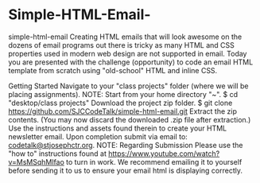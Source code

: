 # Simple-HTML-Email-
simple-html-email
Creating HTML emails that will look awesome on the dozens of email programs out there is tricky as many HTML and CSS properties used in modern web design are not supported in email.
Today you are presented with the challenge (opportunity) to code an email HTML template from scratch using "old-school" HTML and inline CSS.

Getting Started
Navigate to your "class projects" folder (where we will be placing assignments). 
NOTE: Start from your home directory "~". 
$ cd "desktop/class projects"
Download the project zip folder. $ git clone https://github.com/SJCCodeTalk/simple-html-email.git
Extract the zip contents. (You may now discard the downloaded .zip file after extraction.)
Use the instructions and assets found therein to create your HTML newsletter email.
Upon completion submit via email to: codetalk@stjosephctr.org.
NOTE: Regarding Submission
Please use the "how to" instructions found at https://www.youtube.com/watch?v=MsMSqhMlfao to turn in work. We recommend emailing it to yourself before sending it to us to ensure your email html is displaying correctly.
